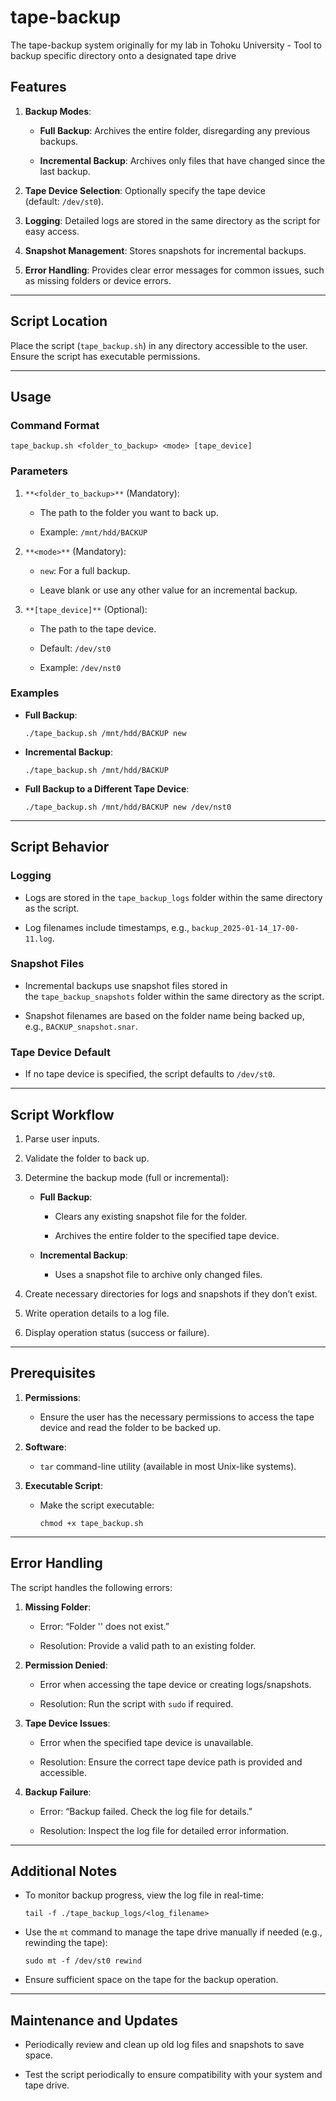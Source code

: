 # tape-backup
The tape-backup system originally for my lab in Tohoku University - Tool to backup specific directory onto a designated tape drive

## Features

1. **Backup Modes**:
    
    - **Full Backup**: Archives the entire folder, disregarding any previous backups.
        
    - **Incremental Backup**: Archives only files that have changed since the last backup.
        
2. **Tape Device Selection**: Optionally specify the tape device (default: `/dev/st0`).
    
3. **Logging**: Detailed logs are stored in the same directory as the script for easy access.
    
4. **Snapshot Management**: Stores snapshots for incremental backups.
    
5. **Error Handling**: Provides clear error messages for common issues, such as missing folders or device errors.

---

## Script Location

Place the script (`tape_backup.sh`) in any directory accessible to the user. Ensure the script has executable permissions.

---

## Usage

### Command Format

```
tape_backup.sh <folder_to_backup> <mode> [tape_device]
```

### Parameters

1. `**<folder_to_backup>**` (Mandatory):
    
    - The path to the folder you want to back up.
        
    - Example: `/mnt/hdd/BACKUP`
        
2. `**<mode>**` (Mandatory):
    
    - `new`: For a full backup.
        
    - Leave blank or use any other value for an incremental backup.
        
3. `**[tape_device]**` (Optional):
    
    - The path to the tape device.
        
    - Default: `/dev/st0`
        
    - Example: `/dev/nst0`
        

### Examples

- **Full Backup**:
    
    ```
    ./tape_backup.sh /mnt/hdd/BACKUP new
    ```
    
- **Incremental Backup**:
    
    ```
    ./tape_backup.sh /mnt/hdd/BACKUP
    ```
    
- **Full Backup to a Different Tape Device**:
    
    ```
    ./tape_backup.sh /mnt/hdd/BACKUP new /dev/nst0
    ```
    

---

## Script Behavior

### Logging

- Logs are stored in the `tape_backup_logs` folder within the same directory as the script.
    
- Log filenames include timestamps, e.g., `backup_2025-01-14_17-00-11.log`.
    

### Snapshot Files

- Incremental backups use snapshot files stored in the `tape_backup_snapshots` folder within the same directory as the script.
    
- Snapshot filenames are based on the folder name being backed up, e.g., `BACKUP_snapshot.snar`.
    

### Tape Device Default

- If no tape device is specified, the script defaults to `/dev/st0`.
    

---

## Script Workflow

1. Parse user inputs.
    
2. Validate the folder to back up.
    
3. Determine the backup mode (full or incremental):
    
    - **Full Backup**:
        
        - Clears any existing snapshot file for the folder.
            
        - Archives the entire folder to the specified tape device.
            
    - **Incremental Backup**:
        
        - Uses a snapshot file to archive only changed files.
            
4. Create necessary directories for logs and snapshots if they don’t exist.
    
5. Write operation details to a log file.
    
6. Display operation status (success or failure).
    

---

## Prerequisites

1. **Permissions**:
    
    - Ensure the user has the necessary permissions to access the tape device and read the folder to be backed up.
        
2. **Software**:
    
    - `tar` command-line utility (available in most Unix-like systems).
        
3. **Executable Script**:
    
    - Make the script executable:
        
        ```
        chmod +x tape_backup.sh
        ```
        

---

## Error Handling

The script handles the following errors:

1. **Missing Folder**:
    
    - Error: “Folder '' does not exist.”
        
    - Resolution: Provide a valid path to an existing folder.
        
2. **Permission Denied**:
    
    - Error when accessing the tape device or creating logs/snapshots.
        
    - Resolution: Run the script with `sudo` if required.
        
3. **Tape Device Issues**:
    
    - Error when the specified tape device is unavailable.
        
    - Resolution: Ensure the correct tape device path is provided and accessible.
        
4. **Backup Failure**:
    
    - Error: “Backup failed. Check the log file for details.”
        
    - Resolution: Inspect the log file for detailed error information.
        

---

## Additional Notes

- To monitor backup progress, view the log file in real-time:
    
    ```
    tail -f ./tape_backup_logs/<log_filename>
    ```
    
- Use the `mt` command to manage the tape drive manually if needed (e.g., rewinding the tape):
    
    ```
    sudo mt -f /dev/st0 rewind
    ```
    
- Ensure sufficient space on the tape for the backup operation.
    

---

## Maintenance and Updates

- Periodically review and clean up old log files and snapshots to save space.
    
- Test the script periodically to ensure compatibility with your system and tape drive.
